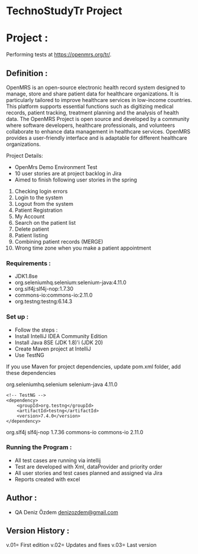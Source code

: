 # TechnoStudyTr Project
# Project :
Performing tests at https://openmrs.org/tr/.

 ## Definition :
OpenMRS is an open-source electronic health record system designed to manage, store
and share patient data for healthcare organizations. It is particularly tailored to
improve healthcare services in low-income countries. This platform supports essential
functions such as digitizing medical records, patient tracking, treatment planning and
the analysis of health data. The OpenMRS Project is open source and developed by a
community where software developers, healthcare professionals, and volunteers collaborate
to enhance data management in healthcare services. OpenMRS provides a user-friendly
interface and is adaptable for different healthcare organizations.

Project Details:

* OpenMrs Demo Environment Test
* 10 user stories are at project backlog in Jira
* Aimed to finish following user stories in the spring

1. Checking login errors
2. Login to the system
3. Logout from the system
4. Patient Registration 
5. My Account 
6. Search on the patient list 
7. Delete patient 
8. Patient listing
9. Combining patient records (MERGE) 
10. Wrong time zone when you make a patient appointment

### Requirements : 
* JDK1.8se
* org.seleniumhq.selenium:selenium-java:4.11.0
* org.slf4j:slf4j-nop:1.7.30
* commons-io:commons-io:2.11.0
* org.testng:testng:6.14.3

### Set up  : 
* Follow the steps :
* Install IntelliJ IDEA Community Edition
* Install Java 8SE (JDK 1.8)'i (JDK 20)
* Create Maven project at IntelliJ
* Use TestNG

If you use Maven for project dependencies, update pom.xml folder, add these dependencies

<dependencies>
    <!-- Selenium WebDriver -->
    <dependency>
        <groupId>org.seleniumhq.selenium</groupId>
        <artifactId>selenium-java</artifactId>
        <version>4.11.0</version>
    </dependency>

    <!-- TestNG -->
    <dependency>
        <groupId>org.testng</groupId>
        <artifactId>testng</artifactId>
        <version>7.4.0</version>
    </dependency>

 <!-- SLF4J (Simple Logging Facade for Java) -->
 <dependency>
     <groupId>org.slf4j</groupId>
     <artifactId>slf4j-nop</artifactId>
     <version>1.7.36</version>
 </dependency>

 <!-- Commons IO -->
 <dependency>
     <groupId>commons-io</groupId>
     <artifactId>commons-io</artifactId>
     <version>2.11.0</version>
 </dependency>

 <!-- Diğer bağımlılıklarınız -->

</dependencies>


### Running the Program : 
* All test cases are running via intellij
* Test are developed with Xml, dataProvider and priority order
* All user stories and test cases planned and assigned via Jira
* Reports created with excel

## Author :
* QA Deniz Özdem      denizozdem@gmail.com

## Version History : 
v.01= First edition
v.02= Updates and fixes
v.03= Last version



